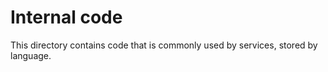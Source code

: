# Internal code

This directory contains code that is commonly used by services, stored by language.
